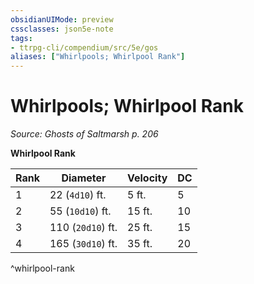 ```yaml
---
obsidianUIMode: preview
cssclasses: json5e-note
tags:
- ttrpg-cli/compendium/src/5e/gos
aliases: ["Whirlpools; Whirlpool Rank"]
---
```

# Whirlpools; Whirlpool Rank
*Source: Ghosts of Saltmarsh p. 206* 

**Whirlpool Rank**

| Rank | Diameter | Velocity | DC |
|------|----------|----------|----|
| 1 | 22 (`4d10`) ft. | 5 ft. | 5 |
| 2 | 55 (`10d10`) ft. | 15 ft. | 10 |
| 3 | 110 (`20d10`) ft. | 25 ft. | 15 |
| 4 | 165 (`30d10`) ft. | 35 ft. | 20 |
^whirlpool-rank